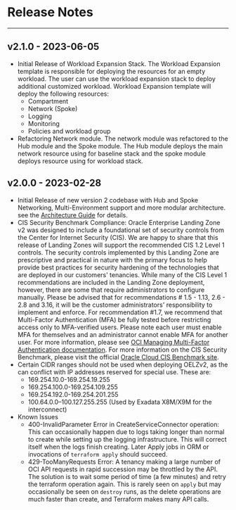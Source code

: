 # Release Notes

----
## v2.1.0 - 2023-06-05
- Initial Release of Workload Expansion Stack. The Workload Expansion template is responsible for deploying the resources for an empty workload. The user can use the workload expansion stack to deploy additional customized workload.
  Workload Expansion template will deploy the following resources:
  - Compartment
  - Network (Spoke)
  - Logging
  - Monitoring
  - Policies and workload group
- Refactoring Network module. The network module was refactored to the Hub module and the Spoke module. The Hub module deploys the main network resource using for baseline stack and the spoke module deploys resource using for workload stack.

## v2.0.0 - 2023-02-28
- Initial Release of new version 2 codebase with Hub and Spoke Networking, Multi-Environment support and more modular architecture. see the [Architecture Guide](./templates/enterprise-landing-zone/Architecture_Guide.md) for details.
- CIS Security Benchmark Compliance: Oracle Enterprise Landing Zone v2 was designed to include a foundational set of security controls from the Center for Internet Security (CIS). We are happy to share that this release of Landing Zones will support the recommended CIS 1.2 Level 1 controls. The security controls implemented by this Landing Zone are prescriptive and practical in nature with the primary focus to help provide best practices for security hardening of the technologies that are deployed in our customers' tenancies.
While many of the CIS Level 1 recommendations are included in the Landing Zone deployment, however, there are some that require administrators to configure manually. Please be advised that for recommendations # 1.5 - 1.13, 2.6 - 2.8 and 3.16, it will be the customer administrators' responsibility to implement and enforce.
For recommendation #1.7, we recommend that Multi-Factor Authentication (MFA) be fully tested before restricting access only to MFA-verified users. Please note each user must enable MFA for themselves and an administrator cannot enable MFA for another user. For more information, please see [OCI Managing Multi-Factor Authentication documentation][v2.0.0-1].
For more information on the CIS Security Benchmark, please visit the official [Oracle Cloud CIS Benchmark site][v2.0.0-2].
- Certain CIDR ranges should not be used when deploying OELZv2, as the can conflict with IP addresses reserved for special use. These are:
    * 169.254.10.0-169.254.19.255
    * 169.254.100.0-169.254.109.255
    * 169.254.192.0-169.254.201.255
    * 100.64.0.0–100.127.255.255 (Used by Exadata X8M/X9M for the interconnect)
- Known Issues
  * 400-InvalidParameter Error in CreateServiceConnector operation:  This can occasionally happen due to logs taking longer than normal to create while setting up the logging infrastructure.  This will correct itself when the logs finish creating. Later Apply jobs in ORM or invocations of `terraform apply` should succeed.
  * 429-TooManyRequests Error: A tenancy making a large number of OCI API requests in rapid succession may be throttled by the API.  The solution is to wait some period of time (a few minutes) and retry the terraform operation again.  This is rarely seen on `apply` but may occasionally be seen on `destroy` runs, as the delete operations are much faster than create, and Terraform makes many API calls. 

[v2.0.0-1]: https://docs.oracle.com/en-us/iaas/Content/Identity/Tasks/usingmfa.htm
[v2.0.0-2]: https://www.cisecurity.org/benchmark/oracle_cloud
